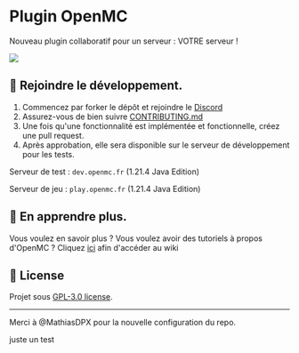 # Plugin OpenMC
Nouveau plugin collaboratif pour un serveur : VOTRE serveur !

<a href="https://github.com/ServerOpenMC/PluginV2/graphs/contributors">
  <img src="https://contrib.rocks/image?repo=ServerOpenMC/PluginV2" />
</a>

## 🤝 Rejoindre le développement.
1. Commencez par forker le dépôt et rejoindre le [Discord](https://discord.gg/aywen)
3. Assurez-vous de bien suivre [CONTRIBUTING.md](https://github.com/ServerOpenMC/PluginV2/blob/master/CONTRIBUTING.md)
5. Une fois qu'une fonctionnalité est implémentée et fonctionnelle, créez une pull request.
6. Après approbation, elle sera disponible sur le serveur de développement pour les tests.

Serveur de test : `dev.openmc.fr` (1.21.4 Java Edition)

Serveur de jeu : `play.openmc.fr` (1.21.4 Java Edition)

## 📘 En apprendre plus.
Vous voulez en savoir plus ? Vous voulez avoir des tutoriels à propos d'OpenMC ?
Cliquez [ici](https://github.com/ServerOpenMC/PluginV2/wiki) afin d'accéder au wiki

## 📃 License
Projet sous [GPL-3.0 license](https://choosealicense.com/licenses/gpl-3.0/).

---
Merci à @MathiasDPX pour la nouvelle configuration du repo.

juste un test
